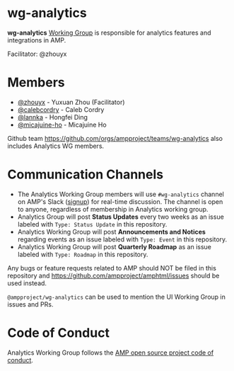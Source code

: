 # wg-analytics

**wg-analytics** [Working Group](https://github.com/ampproject/meta/blob/master/GOVERNANCE.md#working-groups) is responsible for analytics features and integrations in AMP. 

Facilitator: @zhouyx

# Members
- [@zhouyx](https://github.com/zhouyx) - Yuxuan Zhou (Facilitator)
- [@calebcordry](https://github.com/calebcordry) - Caleb Cordry
- [@lannka](https://github.com/lannka) - Hongfei Ding
- [@micajuine-ho](https://github.com/micajuine-ho) - Micajuine Ho

Github team https://github.com/orgs/ampproject/teams/wg-analytics also includes Analytics WG members.

# Communication Channels
- The Analytics Working Group members will use `#wg-analytics` channel on AMP's Slack ([signup](https://docs.google.com/forms/d/e/1FAIpQLSd83J2IZA6cdR6jPwABGsJE8YL4pkypAbKMGgUZZriU7Qu6Tg/viewform?fbzx=4406980310789882877)) for real-time discussion. The channel is open to anyone, regardless of membership in Analytics working group.
- Analytics Group will post **Status Updates** every two weeks as an issue labeled with `Type: Status Update` in this repository.
- Analytics Working Group will post **Announcements and Notices** regarding events as an issue labeled with `Type: Event` in this repository.
- Analytics Working Group will post **Quarterly Roadmap** as an issue labeled with `Type: Roadmap` in this repository.

Any bugs or feature requests related to AMP should NOT be filed in this repository and https://github.com/ampproject/amphtml/issues should be used instead.

`@ampproject/wg-analytics` can be used to mention the UI Working Group in issues and PRs.

# Code of Conduct
Analytics Working Group follows the [AMP open source project code of conduct](https://github.com/ampproject/meta/blob/master/CODE_OF_CONDUCT.md).

